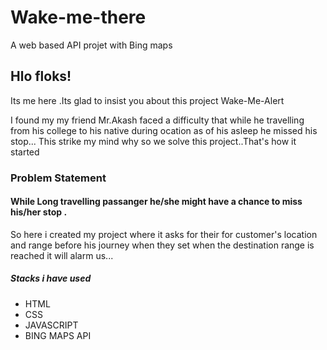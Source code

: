 # Wake-me-there
A web based API projet with Bing maps


## Hlo floks! 
Its me here .Its glad to insist you about this project Wake-Me-Alert

I found my my friend Mr.Akash faced a difficulty that while he travelling from his college to his native during ocation as of his asleep he missed his stop... This strike my mind why so we solve this project..That's how it started
### Problem Statement

#### While Long travelling passanger he/she might have a chance to miss his/her stop .

So here i created my project where it asks for their for customer's location and range before his journey when they set when the destination range is reached it will alarm us...

##### Stacks i have used

* HTML
* CSS
* JAVASCRIPT
* BING MAPS API



